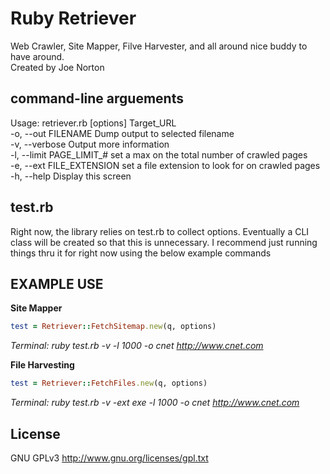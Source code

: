 Ruby Retriever  
==============

Web Crawler, Site Mapper, Filve Harvester, and all around nice buddy to have around.  
Created by Joe Norton  
  
command-line arguements
-----------------------
Usage: retriever.rb [options] Target_URL  
    -o, --out FILENAME               Dump output to selected filename  
    -v, --verbose                    Output more information  
    -l, --limit PAGE_LIMIT_#         set a max on the total number of crawled pages  
    -e, --ext FILE_EXTENSION         set a file extension to look for on crawled pages  
    -h, --help                       Display this screen  
  
test.rb
-------
Right now, the library relies on test.rb to collect options. Eventually a CLI class will be created so that this is unnecessary. I recommend just running things thru it for right now using the below example commands  
  
EXAMPLE USE  
-----------
   
 **Site Mapper**  
 ```ruby
 test = Retriever::FetchSitemap.new(q, options)
 ```  
 *Terminal:  ruby test.rb -v -l 1000 -o cnet http://www.cnet.com*  
  
  
 **File Harvesting**  
```ruby
test = Retriever::FetchFiles.new(q, options)
```  
*Terminal:  ruby test.rb -v -ext exe -l 1000 -o cnet http://www.cnet.com*  
  
License
-------
GNU GPLv3 http://www.gnu.org/licenses/gpl.txt